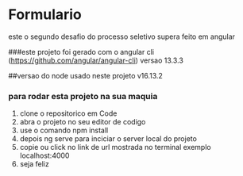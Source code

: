 # Formulario

este o segundo desafio do processo seletivo supera feito em angular


###este projeto foi gerado com o angular cli (https://github.com/angular/angular-cli) versao 13.3.3

##versao do node usado neste projeto v16.13.2
### para rodar esta projeto na sua maquia
1. clone o repositorico em Code 
2. abra o projeto no seu editor de codigo
3. use o comando npm install
4. depois ng serve para inciciar o server local do projeto
5. copie ou click no link de url mostrada no terminal exemplo localhost:4000
6. seja feliz
  


